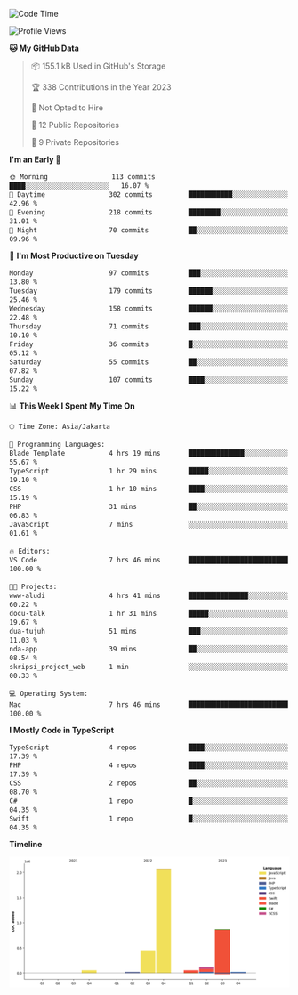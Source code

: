 <!--START_SECTION:waka-->
![Code Time](http://img.shields.io/badge/Code%20Time-250%20hrs%2011%20mins-blue)

![Profile Views](http://img.shields.io/badge/Profile%20Views-0-blue)

**🐱 My GitHub Data** 

> 📦 155.1 kB Used in GitHub's Storage 
 > 
> 🏆 338 Contributions in the Year 2023
 > 
> 🚫 Not Opted to Hire
 > 
> 📜 12 Public Repositories 
 > 
> 🔑 9 Private Repositories 
 > 
**I'm an Early 🐤** 

```text
🌞 Morning                113 commits         ████░░░░░░░░░░░░░░░░░░░░░   16.07 % 
🌆 Daytime                302 commits         ███████████░░░░░░░░░░░░░░   42.96 % 
🌃 Evening                218 commits         ████████░░░░░░░░░░░░░░░░░   31.01 % 
🌙 Night                  70 commits          ██░░░░░░░░░░░░░░░░░░░░░░░   09.96 % 
```
📅 **I'm Most Productive on Tuesday** 

```text
Monday                   97 commits          ███░░░░░░░░░░░░░░░░░░░░░░   13.80 % 
Tuesday                  179 commits         ██████░░░░░░░░░░░░░░░░░░░   25.46 % 
Wednesday                158 commits         ██████░░░░░░░░░░░░░░░░░░░   22.48 % 
Thursday                 71 commits          ███░░░░░░░░░░░░░░░░░░░░░░   10.10 % 
Friday                   36 commits          █░░░░░░░░░░░░░░░░░░░░░░░░   05.12 % 
Saturday                 55 commits          ██░░░░░░░░░░░░░░░░░░░░░░░   07.82 % 
Sunday                   107 commits         ████░░░░░░░░░░░░░░░░░░░░░   15.22 % 
```


📊 **This Week I Spent My Time On** 

```text
🕑︎ Time Zone: Asia/Jakarta

💬 Programming Languages: 
Blade Template           4 hrs 19 mins       ██████████████░░░░░░░░░░░   55.67 % 
TypeScript               1 hr 29 mins        █████░░░░░░░░░░░░░░░░░░░░   19.10 % 
CSS                      1 hr 10 mins        ████░░░░░░░░░░░░░░░░░░░░░   15.19 % 
PHP                      31 mins             ██░░░░░░░░░░░░░░░░░░░░░░░   06.83 % 
JavaScript               7 mins              ░░░░░░░░░░░░░░░░░░░░░░░░░   01.61 % 

🔥 Editors: 
VS Code                  7 hrs 46 mins       █████████████████████████   100.00 % 

🐱‍💻 Projects: 
www-aludi                4 hrs 41 mins       ███████████████░░░░░░░░░░   60.22 % 
docu-talk                1 hr 31 mins        █████░░░░░░░░░░░░░░░░░░░░   19.67 % 
dua-tujuh                51 mins             ███░░░░░░░░░░░░░░░░░░░░░░   11.03 % 
nda-app                  39 mins             ██░░░░░░░░░░░░░░░░░░░░░░░   08.54 % 
skripsi_project_web      1 min               ░░░░░░░░░░░░░░░░░░░░░░░░░   00.33 % 

💻 Operating System: 
Mac                      7 hrs 46 mins       █████████████████████████   100.00 % 
```

**I Mostly Code in TypeScript** 

```text
TypeScript               4 repos             ████░░░░░░░░░░░░░░░░░░░░░   17.39 % 
PHP                      4 repos             ████░░░░░░░░░░░░░░░░░░░░░   17.39 % 
CSS                      2 repos             ██░░░░░░░░░░░░░░░░░░░░░░░   08.70 % 
C#                       1 repo              █░░░░░░░░░░░░░░░░░░░░░░░░   04.35 % 
Swift                    1 repo              █░░░░░░░░░░░░░░░░░░░░░░░░   04.35 % 
```



**Timeline**

![Lines of Code chart](https://raw.githubusercontent.com/brstreet2/brstreet2/main/assets/bar_graph.png)


<!--END_SECTION:waka-->
